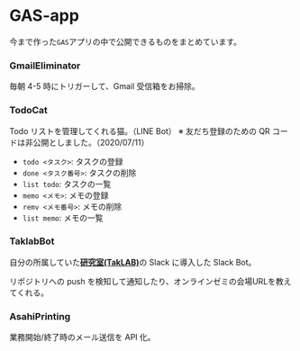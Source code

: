 # GAS-app

今まで作った`GAS`アプリの中で公開できるものをまとめています。

### GmailEliminator

毎朝 4-5 時にトリガーして、Gmail 受信箱をお掃除。

### TodoCat

Todo リストを管理してくれる猫。（LINE Bot）
※ 友だち登録のための QR コードは非公開としました。（2020/07/11）

- `todo <タスク>`: タスクの登録
- `done <タスク番号>`: タスクの削除
- `list todo`: タスクの一覧
- `memo <メモ>`: メモの登録
- `remv <メモ番号>`: メモの削除
- `list memo`: メモの一覧

### TaklabBot

自分の所属していた[**研究室(TakLAB)**](http://www.taklab.org/)の Slack に導入した Slack Bot。

リポジトリへの push を検知して通知したり、オンラインゼミの会場URLを教えてくれる。

### AsahiPrinting

業務開始/終了時のメール送信を API 化。
